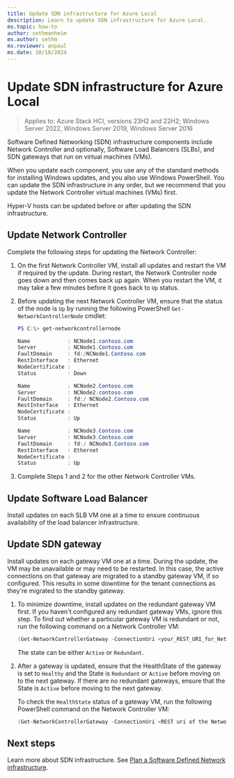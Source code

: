```yaml
---
title: Update SDN infrastructure for Azure Local
description: Learn to update SDN infrastructure for Azure Local.
ms.topic: how-to
author: sethmanheim
ms.author: sethm
ms.reviewer: anpaul
ms.date: 10/18/2024
---
```


# Update SDN infrastructure for Azure Local

> Applies to: Azure Stack HCI, versions 23H2 and 22H2; Windows Server 2022, Windows Server 2019, Windows Server 2016

Software Defined Networking (SDN) infrastructure components include Network Controller and optionally, Software Load Balancers (SLBs), and SDN gateways that run on virtual machines (VMs).

When you update each component, you use any of the standard methods for installing Windows updates, and you also use Windows PowerShell. You can update the SDN infrastructure in any order, but we recommend that you update the Network Controller virtual machines (VMs) first.

Hyper-V hosts can be updated before or after updating the SDN infrastructure.

## Update Network Controller

Complete the following steps for updating the Network Controller:

1. On the first Network Controller VM, install all updates and restart the VM if required by the update. During restart, the Network Controller node goes down and then comes back up again. When you restart the VM, it may take a few minutes before it goes back to `Up` status.

1. Before updating the next Network Controller VM, ensure that the status of the node is `Up` by running the following PowerShell `Get-NetworkControllerNode` cmdlet:

    ~~~powershell
    PS C:\> get-networkcontrollernode

    Name            : NCNode1.contoso.com 
    Server          : NCNode1.Contoso.com 
    FaultDomain     : fd:/NCNode1.Contoso.com 
    RestInterface   : Ethernet 
    NodeCertificate : 
    Status          : Down 

    Name            : NCNode2.Contoso.com 
    Server          : NCNode2.contoso.com 
    FaultDomain     : fd:/ NCNode2.Contoso.com 
    RestInterface   : Ethernet 
    NodeCertificate : 
    Status          : Up 

    Name            : NCNode3.Contoso.com 
    Server          : NCNode3.Contoso.com 
    FaultDomain     : fd:/ NCNode3.Contoso.com 
    RestInterface   : Ethernet 
    NodeCertificate : 
    Status          : Up 
    ~~~

1. Complete Steps 1 and 2 for the other Network Controller VMs.

## Update Software Load Balancer

Install updates on each SLB VM one at a time to ensure continuous availability of the load balancer infrastructure.  

## Update SDN gateway

Install updates on each gateway VM one at a time. During the update, the VM may be unavailable or may need to be restarted. In this case, the active connections on that gateway are migrated to a standby gateway VM, if so configured. This results in some downtime for the tenant connections as they're migrated to the standby gateway.

1. To minimize downtime, install updates on the redundant gateway VM first. If you haven't configured any redundant gateway VMs, ignore this step. To find out whether a particular gateway VM is redundant or not, run the following command on a Network Controller VM:

    ~~~powershell
    (Get-NetworkControllerGateway -ConnectionUri <your_REST_URI_for_Network_Controller_deployment> -ResourceId <your_resource_ID_of_gateway>).Properties.State
    ~~~

    The state can be either `Active` or `Redundant`.

1. After a gateway is updated, ensure that the HealthState of the gateway is set to `Healthy` and the State is `Redundant` or `Active` before moving on to the next gateway. If there are no redundant gateways, ensure that the State is `Active` before moving to the next gateway.

    To check the `HealthState` status of a gateway VM, run the following PowerShell command on the Network Controller VM:  

    ~~~powershell
    (Get-NetworkControllerGateway -ConnectionUri <REST uri of the Network Controller deployment> -ResourceId <Resource ID of gateway>).Properties.HealthState
    ~~~

## Next steps

Learn more about SDN infrastructure. See [Plan a Software Defined Network infrastructure](../concepts/plan-software-defined-networking-infrastructure-23h2.md).
